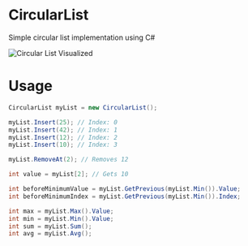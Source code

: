 # CircularList
Simple circular list implementation using C#

![Circular List Visualized](https://static.javatpoint.com/ds/images/circular-singly-linked-list.png)

# Usage

```csharp
CircularList myList = new CircularList();

myList.Insert(25); // Index: 0
myList.Insert(42); // Index: 1
myList.Insert(12); // Index: 2
myList.Insert(10); // Index: 3

myList.RemoveAt(2); // Removes 12

int value = myList[2]; // Gets 10

int beforeMinimumValue = myList.GetPrevious(myList.Min()).Value;
int beforeMinimumIndex = myList.GetPrevious(myList.Min()).Index;

int max = myList.Max().Value;
int min = myList.Min().Value;
int sum = myList.Sum();
int avg = myList.Avg();

